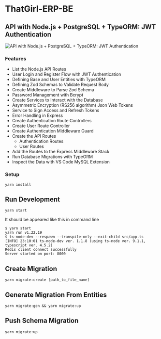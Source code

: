 # ThatGirl-ERP-BE
## API with Node.js + PostgreSQL + TypeORM: JWT Authentication

![API with Node.js + PostgreSQL + TypeORM: JWT Authentication](https://codevoweb.com/wp-content/uploads/2022/05/API-with-Node.js-PostgreSQL-TypeORM-JWT-Authentication.webp)

### Features

- List the Node.js API Routes
- User Login and Register Flow with JWT Authentication
- Defining Base and User Entities with TypeORM
- Defining Zod Schemas to Validate Request Body
- Create Middleware to Parse Zod Schema
- Password Management with Bcrypt
- Create Services to Interact with the Database
- Asymmetric Encryption (RS256 algorithm) Json Web Tokens
- Service to Sign Access and Refresh Tokens
- Error Handling in Express
- Create Authentication Route Controllers
- Create User Route Controller
- Create Authentication Middleware Guard
- Create the API Routes
    - Authentication Routes
    - User Routes
- Add the Routes to the Express Middleware Stack
- Run Database Migrations with TypeORM
- Inspect the Data with VS Code MySQL Extension


### Setup
```
yarn install
```

## Run Development
```
yarn start
```
It should be appeared like this in command line
```
$ yarn start
yarn run v1.22.19
$ ts-node-dev --respawn --transpile-only --exit-child src/app.ts
[INFO] 23:10:01 ts-node-dev ver. 1.1.8 (using ts-node ver. 9.1.1, typescript ver. 4.5.2)
Redis client connect successfully
Server started on port: 8000
```

## Create Migration
```
yarn migrate:create [path_to_file_name]
```

## Generate Migration From Entities
```
yarn migrate:gen && yarn migrate:up
```

## Push Schema Migration
```
yarn migrate:up
```